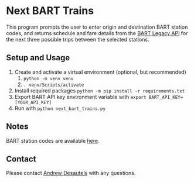 # Next BART Trains

This program prompts the user to enter origin and destination BART station
codes, and returns schedule and fare details from the [BART Legacy API](https://www.bart.gov/schedules/developers/api) for the next three possible trips
between the selected stations.

## Setup and Usage

1. Create and activate a virtual environment (optional, but recommended)
   1. `python -m venv venv`
   2. `. venv/Scripts/activate` 
2. Install required packages `python -m pip install -r requirements.txt`
3. Export BART API key environment variable with `export BART_API_KEY=[YOUR_API_KEY]`
4. Run with `python next_bart_trains.py`

## Notes

BART station codes are available [here](https://api.bart.gov/api/stn.aspx?cmd=stns&key=MW9S-E7SL-26DU-VV8V&json=y).

## Contact

Please contact [Andrew Desautels](mailto:andrew.desautels@steergroup.com) with any questions.